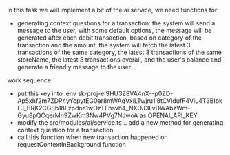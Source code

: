 in this task we will implement a bit of the ai service, we need functions for:
- generating context questions for a transaction: 
the system will send a message to the user, with some default options, the message will be generated after each debit transaction, based on category of the transaction and the amount, the system will fetch the latest 3 transactions of the same category, the latest 3 transactions of the same storeName, the latest 3 transactions overall, and the user's balance and generate a friendly message to the user

work sequence:
- put this key into .env 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 as OPENAI_API_KEY
- modify the src/modules/ai/service.ts .. add a new method for generating context question for a transaction
- call this function when new transaction happened on requestContextInBackground function